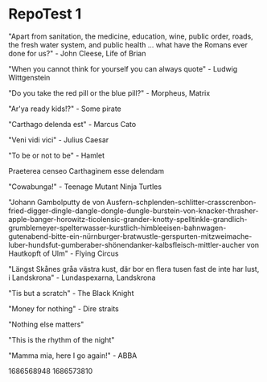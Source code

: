 # RepoTest 1

"Apart from sanitation, the medicine, education, wine, public order, roads, the fresh water system, and public health ... what have the Romans ever done for us?" - John Cleese, Life of Brian

"When you cannot think for yourself you can always quote" - Ludwig Wittgenstein

"Do you take the red pill or the blue pill?" - Morpheus, Matrix

"Ar'ya ready kids!?" - Some pirate

"Carthago delenda est" - Marcus Cato 

"Veni vidi vici" - Julius Caesar

"To be or not to be" - Hamlet

Praeterea censeo Carthaginem esse delendam

"Cowabunga!" - Teenage Mutant Ninja Turtles

"Johann Gambolputty de von Ausfern-schplenden-schlitter-crasscrenbon-fried-digger-dingle-dangle-dongle-dungle-burstein-von-knacker-thrasher-apple-banger-horowitz-ticolensic-grander-knotty-spelltinkle-grandlich-grumblemeyer-spelterwasser-kurstlich-himbleeisen-bahnwagen-gutenabend-bitte-ein-nürnburger-bratwustle-gerspurten-mitzweimache-luber-hundsfut-gumberaber-shönendanker-kalbsfleisch-mittler-aucher von Hautkopft of Ulm" - Flying Circus

"Längst Skånes gråa västra kust, där bor en flera tusen fast de inte har lust, i Landskrona" - Lundaspexarna, Landskrona

"Tis but a scratch" - The Black Knight

"Money for nothing" - Dire straits

"Nothing else matters"

"This is the rhythm of the night"

"Mamma mia, here I go again!" - ABBA

1686568948
1686573810
